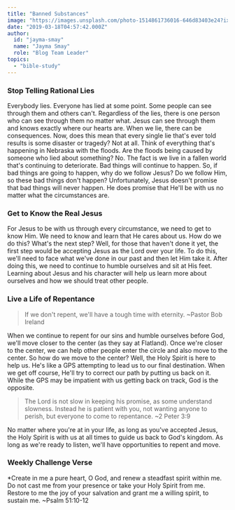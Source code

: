 ```yaml
---
title: "Banned Substances"
image: "https://images.unsplash.com/photo-1514861736016-646d83403e24?ixlib=rb-1.2.1&q=85&fm=jpg&crop=entropy&cs=srgb&ixid=eyJhcHBfaWQiOjk2NjF9"
date: "2019-03-18T04:57:42.000Z"
author:
  id: "jayma-smay"
  name: "Jayma Smay"
  role: "Blog Team Leader"
topics:
  - "bible-study"
---
```

### Stop Telling Rational Lies

Everybody lies.  Everyone has lied at some point.  Some people can see through them and others can't.  Regardless of the lies, there is one person who can see through them no matter what.  Jesus can see through them and knows exactly where our hearts are.  When we lie, there can be consequences.  Now, does this mean that every single lie that's ever told results is some disaster or tragedy?  Not at all.  Think of everything that's happening in Nebraska with the floods.  Are the floods being caused by someone who lied about something?  No.  The fact is we live in a fallen world that's continuing to deteriorate.  Bad things will continue to happen.  So, if bad things are going to happen, why do we follow Jesus?  Do we follow Him, so these bad things don't happen?  Unfortunately, Jesus doesn't promise that bad things will never happen.  He does promise that He'll be with us no matter what the circumstances are.


### Get to Know the Real Jesus

For Jesus to be with us through every circumstance, we need to get to know Him.  We need to know and learn that He cares about us.  How do we do this?  What's the next step?  Well, for those that haven't done it yet, the first step would be accepting Jesus as the Lord over your life.  To do this, we'll need to face what we've done in our past and then let Him take it.  After doing this, we need to continue to humble ourselves and sit at His feet.  Learning about Jesus and his character will help us learn more about ourselves and how we should treat other people.


### Live a Life of Repentance

> If we don't repent, we'll have a tough time with eternity. ~Pastor Bob Ireland

When we continue to repent for our sins and humble ourselves before God, we'll move closer to the center (as they say at Flatland).  Once we're closer to the center, we can help other people enter the circle and also move to the center.  So how do we move to the center?  Well, the Holy Spirit is here to help us.  He's like a GPS attempting to lead us to our final destination.  When we get off course, He'll try to correct our path by putting us back on it.  While the GPS may be impatient with us getting back on track, God is the opposite.

> The Lord is not slow in keeping his promise, as some understand slowness. Instead he is patient with you, not wanting anyone to perish, but everyone to come to repentance. ~2 Peter 3:9

No matter where you're at in your life, as long as you've accepted Jesus, the Holy Spirit is with us at all times to guide us back to God's kingdom.  As long as we're ready to listen, we'll have opportunities to repent and move.


### Weekly Challenge Verse

*Create in me a pure heart, O God,
and renew a steadfast spirit within me.
Do not cast me from your presence
or take your Holy Spirit from me.
Restore to me the joy of your salvation
and grant me a willing spirit, to sustain me.
~Psalm 51:10-12
